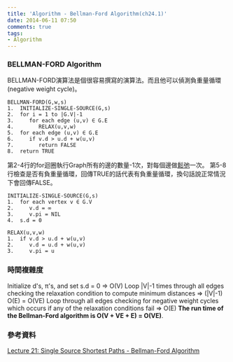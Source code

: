 ```yaml
---
title: 'Algorithm - Bellman-Ford Algorithm(ch24.1)'
date: 2014-06-11 07:50
comments: true
tags:
- Algorithm
---
```

### BELLMAN-FORD Algorithm

BELLMAN-FORD演算法是個很容易撰寫的演算法。而且他可以偵測負重量循環(negative weight cycle)。

```
BELLMAN-FORD(G,w,s)
1.  INITIALIZE-SINGLE-SOURCE(G,s)
2.  for i = 1 to |G.V|-1
3.     for each edge (u,v) ∈ G.E
4.        RELAX(u,v,w)
5.  for each edge (u,v) ∈ G.E
6.     if v.d > u.d + w(u,v)
7.        return FALSE
8.  return TRUE
```

第2-4行的for迴圈執行Graph所有的邊的數量-1次，對每個邊做[鬆弛](http://logdown.com/account/posts/205707-algorithm-notes-bellman-ford-algorithm/preview)一次。
第5-8行檢查是否有負重量循環，回傳TRUE的話代表有負重量循環，換句話說正常情況下會回傳FALSE。

```
INITIALIZE-SINGLE-SOURCE(G,s)
1.  for each vertex v ∈ G.V
2.     v.d = ∞
3.     v.pi = NIL
4.  s.d = 0
```

```
RELAX(u,v,w)
1.  if v.d > u.d + w(u,v)
2.     v.d = u.d + w(u,v)
3.     v.pi = u
```

### 時間複雜度
Initialize d's, π's, and set s.d = 0
⇒ O(V)
Loop |V|-1 times through all edges checking the relaxation condition to compute minimum distances
⇒ (|V|-1) O(E) = O(VE)
Loop through all edges checking for negative weight cycles which occurs if any of the relaxation conditions fail
⇒ O(E)
**The run time of the Bellman-Ford algorithm is O(V + VE + E) = O(VE)**.

### 參考資料
[Lecture 21: Single Source Shortest Paths - Bellman-Ford Algorithm](http://faculty.ycp.edu/~dbabcock/cs360/lectures/lecture21.html)
